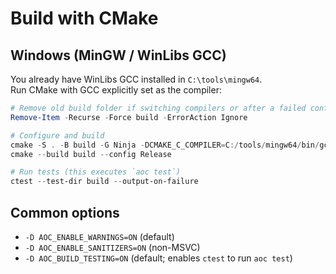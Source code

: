 # Build with CMake

## Windows (MinGW / WinLibs GCC)

You already have WinLibs GCC installed in `C:\tools\mingw64`.  
Run CMake with GCC explicitly set as the compiler:

```powershell
# Remove old build folder if switching compilers or after a failed configure
Remove-Item -Recurse -Force build -ErrorAction Ignore

# Configure and build
cmake -S . -B build -G Ninja -DCMAKE_C_COMPILER=C:/tools/mingw64/bin/gcc.exe
cmake --build build --config Release

# Run tests (this executes `aoc test`)
ctest --test-dir build --output-on-failure
```

## Common options

- `-D AOC_ENABLE_WARNINGS=ON` (default)  
- `-D AOC_ENABLE_SANITIZERS=ON` (non-MSVC)  
- `-D AOC_BUILD_TESTING=ON` (default; enables `ctest` to run `aoc test`)  
